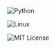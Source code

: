 
![Python](https://img.shields.io/badge/language-Python-blue)

![Linux](https://img.shields.io/badge/platform-Linux-green)

![MIT License](https://img.shields.io/badge/license-MIT-red)